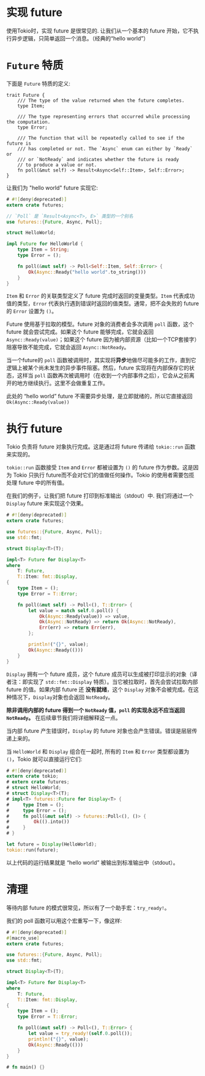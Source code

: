 # 实现 future

使用Tokio时，实现 future 是很常见的. 让我们从一个基本的 future 开始，它不执行异步逻辑，只简单返回一个消息。（经典的“hello world”）

# `Future` 特质

下面是 `Future` 特质的定义:

```rust,ignore
trait Future {
    /// The type of the value returned when the future completes.
    type Item;

    /// The type representing errors that occurred while processing the computation.
    type Error;

    /// The function that will be repeatedly called to see if the future is
    /// has completed or not. The `Async` enum can either by `Ready` or
    /// or `NotReady` and indicates whether the future is ready
    // to produce a value or not.
    fn poll(&mut self) -> Result<Async<Self::Item>, Self::Error>;
}
```

让我们为 "hello world" future 实现它:

```rust
# #![deny(deprecated)]
extern crate futures;

// `Poll` 是 `Result<Async<T>, E>` 类型的一个别名
use futures::{Future, Async, Poll};

struct HelloWorld;

impl Future for HelloWorld {
    type Item = String;
    type Error = ();

    fn poll(&mut self) -> Poll<Self::Item, Self::Error> {
        Ok(Async::Ready("hello world".to_string()))
    }
}
```

`Item` 和 `Error` 的关联类型定义了 future 完成时返回的变量类型。`Item` 代表成功值的类型，`Error` 代表执行遇到错误时返回的值类型。通常，把不会失败的 future 的 `Error` 设置为 `()`。

Future 使用基于拉取的模型。future 对象的消费者会多次调用 `poll` 函数，这个 future 就会尝试完成。如果这个 future 能够完成，它就会返回 `Async::Ready(value)`；如果这个 future 因为被内部资源（比如一个TCP套接字）阻塞导致不能完成，它就会返回 `Async::NotReady`。

当一个future的 `poll` 函数被调用时，其实现将**异步**地做尽可能多的工作，直到它逻辑上被某个尚未发生的异步事件阻塞。然后，future 实现将在内部保存它的状态，这样当 `poll` 函数再次被调用时（在收到一个内部事件之后），它会从之前离开的地方继续执行。这里不会做重复工作。

此处的 “hello world” future 不需要异步处理，是立即就绪的，所以它直接返回 `Ok(Async::Ready(value))`

# 执行 future

Tokio 负责将 future 对象执行完成。这是通过将 future 传递给 `tokio::run` 函数来实现的。

`tokio::run` 函数接受 `Item` and `Error` 都被设置为 `()` 的 future 作为参数。这是因为 Tokio 只执行 future而不会对它们的值做任何操作。Tokio 的使用者需要包揽处理 future 中的所有值。

在我们的例子，让我们把 future 打印到标准输出（stdout）中. 我们将通过一个 `Display` future 来实现这个效果。

```rust
# #![deny(deprecated)]
extern crate futures;

use futures::{Future, Async, Poll};
use std::fmt;

struct Display<T>(T);

impl<T> Future for Display<T>
where
    T: Future,
    T::Item: fmt::Display,
{
    type Item = ();
    type Error = T::Error;

    fn poll(&mut self) -> Poll<(), T::Error> {
        let value = match self.0.poll() {
            Ok(Async::Ready(value)) => value,
            Ok(Async::NotReady) => return Ok(Async::NotReady),
            Err(err) => return Err(err),
        };

        println!("{}", value);
        Ok(Async::Ready(()))
    }
}
```

`Display` 拥有一个 future 成员，这个 future 成员可以生成被打印显示的对象（译者注：即实现了 `std::fmt::Display` 特质）。当它被拉取时，首先会尝试拉取内部 future 的值。如果内部 future 还 **没有就绪**，这个 `Display` 对象不会被完成。在这种情况下，`Display`对象也会返回 `NotReady`。

**除非调用内部的 future 得到一个 `NotReady` 值，`poll` 的实现永远不应当返回 `NotReady`。** 在后续章节我们将详细解释这一点。

当内部 future 产生错误时，`Display` 的 future 对象也会产生错误。错误是层层传递上来的。

当 `HelloWorld` 和 `Display` 组合在一起时, 所有的 `Item` 和 `Error` 类型都设置为 `()`，Tokio 就可以直接运行它们:

```rust
# #![deny(deprecated)]
extern crate tokio;
# extern crate futures;
# struct HelloWorld;
# struct Display<T>(T);
# impl<T> futures::Future for Display<T> {
#     type Item = ();
#     type Error = ();
#     fn poll(&mut self) -> futures::Poll<(), ()> {
#         Ok(().into())
#     }
# }

let future = Display(HelloWorld);
tokio::run(future);
```

以上代码的运行结果就是 “hello world” 被输出到标准输出中（stdout）。

# 清理

等待内部 future 的模式很常见，所以有了一个助手宏：`try_ready!`。

我们的 poll 函数可以用这个宏重写一下，像这样:

```rust
# #![deny(deprecated)]
#[macro_use]
extern crate futures;

use futures::{Future, Async, Poll};
use std::fmt;

struct Display<T>(T);

impl<T> Future for Display<T>
where
    T: Future,
    T::Item: fmt::Display,
{
    type Item = ();
    type Error = T::Error;

    fn poll(&mut self) -> Poll<(), T::Error> {
        let value = try_ready!(self.0.poll());
        println!("{}", value);
        Ok(Async::Ready(()))
    }
}

# fn main() {}
```
